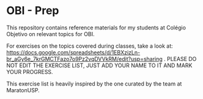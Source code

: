 # OBI - Prep

This repository contains reference materials for my students at Colégio Objetivo on relevant topics for OBI.

For exercises on the topics covered during classes, take a look at: https://docs.google.com/spreadsheets/d/1EBXzizLn-br_aGy6e_7krGMCTFazo7o9Pz2vqDVVkRM/edit?usp=sharing . PLEASE DO NOT EDIT THE EXERCISE LIST, JUST ADD YOUR NAME TO IT AND MARK YOUR PROGRESS.

This exercise list is heavily inspired by the one curated by the team at MaratonUSP.
